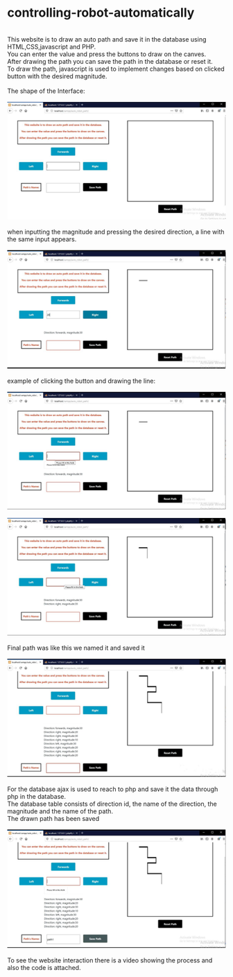 # controlling-robot-automatically
<br/>This website is to draw an auto path and save it in the database using HTML,CSS,javascript and PHP.<br/>
You can enter the value and press the buttons to draw on the canves.<br/>
After drawing the path you can save the path in the database or reset it.<br/>
To draw the path, javascript is used to implement changes based on clicked button with the desired magnitude.<br/><br/>
The shape of the Interface:<br/>
<br/> <img src="https://github.com/ranabameer/controlling-robot-automatically/blob/master/image/1.JPG" > <br/>
<br/>when inputting the magnitude and pressing the desired direction, a line with the same input appears.<br/>
<br/><img src="https://github.com/ranabameer/controlling-robot-automatically/blob/master/image/3.JPG" > <br/>
<br/>example of clicking the button and drawing the line:<br/>
<br/> <img src="https://github.com/ranabameer/controlling-robot-automatically/blob/master/image/2.JPG" > <br/>
<br/> <img src="https://github.com/ranabameer/controlling-robot-automatically/blob/master/image/4.JPG" > <br/>
<br/>Final path was like this we named it and saved it<br/>
<br/> <img src="https://github.com/ranabameer/controlling-robot-automatically/blob/master/image/5.JPG"> <br/>
<br/>For the database ajax is used to reach to php and save it the data through php in the database.<br/>
The database table consists of direction id, the name of the direction, the magnitude and the name of the path.<br/>
The drawn path has been saved<br/>
<br/> <img src="https://github.com/ranabameer/controlling-robot-automatically/blob/master/image/6.JPG"> <br/>
<br/>To see the website interaction there is a video showing the process and also the code is attached.
